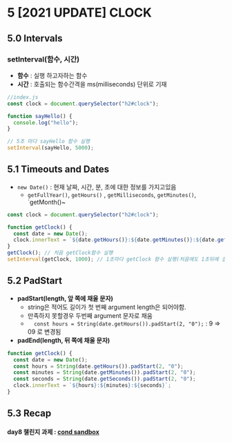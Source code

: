 # 5 [2021 UPDATE] CLOCK

## 5.0 Intervals

### setInterval(함수, 시간)

- **함수** : 실행 하고자하는 함수
- **시간** : 호출되는 함수간격을 ms(milliseconds) 단위로 기재

```js
//index.js
const clock = document.querySelector("h2#clock");

function sayHello() {
  console.log("hello");
}

// 5초 마다 sayHello 함수 실행
setInterval(sayHello, 5000);
```

## 5.1 Timeouts and Dates

- `new Date()` : 현재 날짜, 시간, 분, 초에 대한 정보를 가지고있음
  - `getFullYear()`, `getHours()` , `getMilliseconds`, `getMinutes()`, `getMonth()~

```js
const clock = document.querySelector("h2#clock");

function getClock() {
  const date = new Date();
  clock.innerText = `${date.getHours()}:${date.getMinutes()}:${date.getSeconds()}`;
}
getClock(); // 처음 getClock함수 실행
setInterval(getClock, 1000); // 1초마다 getClock 함수 실행(처음에도 1초뒤에 실행)
```

## 5.2 PadStart

- **padStart(length, 앞 쪽에 채울 문자)**
  - string은 적어도 길이가 첫 번째 argument length은 되어야함.
  - 만족하지 못할경우 두번째 argument 문자로 채움
  - `  const hours = String(date.getHours()).padStart(2, "0");` : 9 => 09 로 변경됨
- **padEnd(length, 뒤 쪽에 채울 문자)**

```js
function getClock() {
  const date = new Date();
  const hours = String(date.getHours()).padStart(2, "0");
  const minutes = String(date.getMinutes()).padStart(2, "0");
  const seconds = String(date.getSeconds()).padStart(2, "0");
  clock.innerText = `${hours}:${minutes}:${seconds}`;
}
```

## 5.3 Recap

#### day8 챌린지 과제 : [cond sandbox](https://codesandbox.io/s/day8-empty-blueprint-gi883k?file=/src/index.js)
